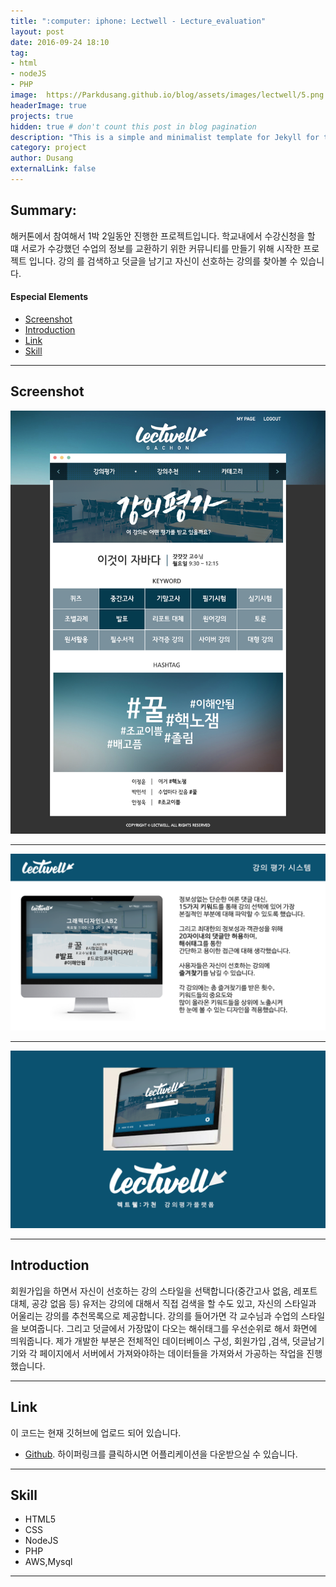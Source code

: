 ```yaml
---
title: ":computer: iphone: Lectwell - Lecture_evaluation"
layout: post
date: 2016-09-24 18:10
tag:
- html
- nodeJS
- PHP
image:  https://Parkdusang.github.io/blog/assets/images/lectwell/5.png
headerImage: true
projects: true
hidden: true # don't count this post in blog pagination
description: "This is a simple and minimalist template for Jekyll for those who likes to eat noodles."
category: project
author: Dusang
externalLink: false
---
```

## Summary:

해커톤에서 참여해서 1박 2일동안 진행한 프로젝트입니다.
학교내에서 수강신청을 할 떄 서로가 수강했던 수업의 정보를 교환하기 위한 커뮤니티를 만들기 위해 시작한 프로젝트 입니다.
강의 를 검색하고 덧글을 남기고 자신이 선호하는 강의를 찾아볼 수 있습니다.


#### Especial Elements
- [Screenshot](#screenshot)
- [Introduction](#introduction)
- [Link](#link)
- [Skill](#skill)


---
## Screenshot

![Screenshot](https://raw.githubusercontent.com/Parkdusang/blog/gh-pages/assets/images/lectwell/1.png)  

---  

![Screenshot](https://raw.githubusercontent.com/Parkdusang/blog/gh-pages/assets/images/lectwell/9.png)  

---  

![Screenshot](https://raw.githubusercontent.com/Parkdusang/blog/gh-pages/assets/images/lectwell/13.png)  

---  

## Introduction
회원가입을 하면서 자신이 선호하는 강의 스타일을 선택합니다(중간고사 없음, 레포트 대체, 공강 없음 등)
유저는 강의에 대해서 직접 검색을 할 수도 있고, 자신의 스타일과 어울리는 강의를 추천목록으로 제공합니다.
강의를 들어가면 각 교수님과 수업의 스타일을 보여줍니다. 그리고 덧글에서 가장많이 다오는 해쉬태그를 우선순위로 해서 화면에 띄워줍니다.
제가 개발한 부분은 전체적인 데이터베이스 구성, 회원가입 ,검색, 덧글남기기와 각 페이지에서 서버에서 가져와야하는 데이터들을 가져와서 가공하는 작업을 진행했습니다.

---
## Link
이 코드는 현재 깃허브에 업로드 되어 있습니다.
- [Github](https://github.com/Parkdusang/Hackerton2016). 하이퍼링크를 클릭하시면 어플리케이션을 다운받으실 수 있습니다.

---

## Skill

- HTML5
- CSS
- NodeJS
- PHP
- AWS,Mysql




---
